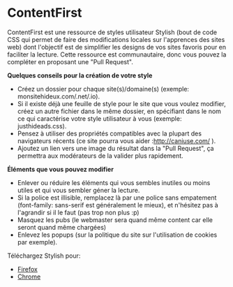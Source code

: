 ContentFirst
============

ContentFirst est une ressource de styles utilisateur Stylish (bout de code CSS qui permet de faire des modifications locales sur l'apprences des sites web) dont l'objectif est de simplifier les designs de vos sites favoris pour en faciliter la lecture.
Cette ressource est communautaire, donc vous pouvez la compléter en proposant une "Pull Request".

**Quelques conseils pour la création de votre style**

*   Créez un dossier pour chaque site(s)/domaine(s) (exemple: monsitehideux.com/.net/.io).
*   Si il existe déjà une feuille de style pour le site que vous voulez modifier, créez un autre fichier dans le même dossier, en spécifiant dans le nom ce qui caractérise votre style utilisateur à vous (exemple: justhideads.css).
*   Pensez à utiliser des propriétés compatibles avec la plupart des navigateurs récents (ce site pourra vous aider :http://caniuse.com/ ).
*   Ajoutez un lien vers une image du résultat dans la "Pull Request", ça permettra aux modérateurs de la valider plus rapidement.


**Éléments que vous pouvez modifier**

*   Enlever ou réduire les éléments qui vous sembles inutiles ou moins utiles et qui vous sembler géner la lecture.
*   Si la police est illisible, remplacez là par une police sans empatement (font-family: sans-serif est généralement le mieux), et n'hésitez pas à l'agrandir si il le faut (pas trop non plus :p)
*   Masquez les pubs (le webmaster sera quand même content car elle seront quand même chargées)
*   Enlevez les popups (sur la politique du site sur l'utilisation de cookies par exemple).

Téléchargez Stylish pour: 

*   [Firefox](https://addons.mozilla.org/en-US/firefox/addon/stylish/)
*   [Chrome](https://chrome.google.com/webstore/detail/stylish/fjnbnpbmkenffdnngjfgmeleoegfcffe)